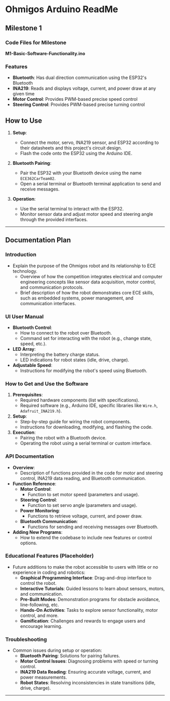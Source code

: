 # Ohmigos Arduino ReadMe

## Milestone 1

### Code Files for Milestone
**M1-Basic-Software-Functionality.ino**

### Features
- **Bluetooth**: Has dual direction communication using the ESP32's Bluetooth
- **INA219**: Reads and displays voltage, current, and power draw at any given time
- **Motor Control**: Provides PWM-based precise speed control
- **Steering Control**: Provides PWM-based precise turning control

## How to Use
1. **Setup**:
   - Connect the motor, servo, INA219 sensor, and ESP32 according to their datasheets and this project's circuit design.
   - Flash the code onto the ESP32 using the Arduino IDE.

2. **Bluetooth Pairing**:
   - Pair the ESP32 with your Bluetooth device using the name `ECE362CarTeam02`.
   - Open a serial terminal or Bluetooth terminal application to send and receive messages.

3. **Operation**:
   - Use the serial terminal to interact with the ESP32.
   - Monitor sensor data and adjust motor speed and steering angle through the provided interfaces.

---

## Documentation Plan

### Introduction
- Explain the purpose of the Ohmigos robot and its relationship to ECE technology.
  - Overview of how the competition integrates electrical and computer engineering concepts like sensor data acquisition, motor control, and communication protocols.
  - Brief description of how the robot demonstrates core ECE skills, such as embedded systems, power management, and communication interfaces.

### UI User Manual
- **Bluetooth Control**:
  - How to connect to the robot over Bluetooth.
  - Command set for interacting with the robot (e.g., change state, speed, etc.).
- **LED Array**:
  - Interpreting the battery charge status.
  - LED indications for robot states (idle, drive, charge).
- **Adjustable Speed**:
  - Instructions for modifying the robot's speed using Bluetooth.

### How to Get and Use the Software
1. **Prerequisites**:
   - Required hardware components (list with specifications).
   - Required software (e.g., Arduino IDE, specific libraries like `Wire.h`, `Adafruit_INA219.h`).
2. **Setup**:
   - Step-by-step guide for wiring the robot components.
   - Instructions for downloading, modifying, and flashing the code.
3. **Execution**:
   - Pairing the robot with a Bluetooth device.
   - Operating the robot using a serial terminal or custom interface.

### API Documentation
- **Overview**:
  - Description of functions provided in the code for motor and steering control, INA219 data reading, and Bluetooth communication.
- **Function Reference**:
  - **Motor Control**:
    - Function to set motor speed (parameters and usage).
  - **Steering Control**:
    - Function to set servo angle (parameters and usage).
  - **Power Monitoring**:
    - Functions to retrieve voltage, current, and power draw.
  - **Bluetooth Communication**:
    - Functions for sending and receiving messages over Bluetooth.
- **Adding New Programs**:
  - How to extend the codebase to include new features or control options.

### Educational Features (Placeholder)
- Future additions to make the robot accessible to users with little or no experience in coding and robotics:
  - **Graphical Programming Interface**: Drag-and-drop interface to control the robot.
  - **Interactive Tutorials**: Guided lessons to learn about sensors, motors, and communication.
  - **Pre-Built Modes**: Demonstration programs for obstacle avoidance, line-following, etc.
  - **Hands-On Activities**: Tasks to explore sensor functionality, motor control, and more.
  - **Gamification**: Challenges and rewards to engage users and encourage learning.

### Troubleshooting
- Common issues during setup or operation:
  - **Bluetooth Pairing**: Solutions for pairing failures.
  - **Motor Control Issues**: Diagnosing problems with speed or turning control.
  - **INA219 Data Reading**: Ensuring accurate voltage, current, and power measurements.
  - **Robot States**: Resolving inconsistencies in state transitions (idle, drive, charge).

---